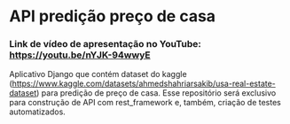 # API predição preço de casa


### Link de vídeo de apresentação no YouTube: https://youtu.be/nYJK-94wwyE


Aplicativo Django que contém dataset do kaggle (https://www.kaggle.com/datasets/ahmedshahriarsakib/usa-real-estate-dataset) para predição de preço de casa. Esse repositório será exclusivo para construção de API com rest_framework e, também, criação de testes automatizados.
